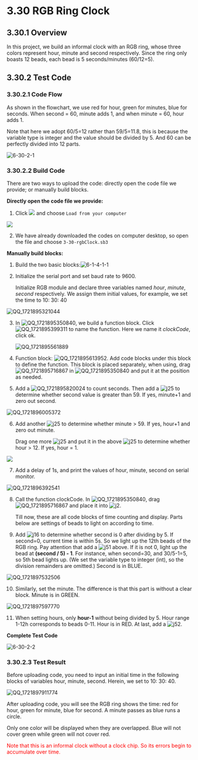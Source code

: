 # 3.30 RGB Ring Clock

## 3.30.1 Overview

In this project, we build an informal clock with an RGB ring, whose three colors represent hour, minute and second respectively. Since the ring only boasts 12 beads, each bead is 5 seconds/minutes (60/12=5).

## 3.30.2 Test Code

### 3.30.2.1 Code Flow

As shown in the flowchart, we use red for hour, green for minutes, blue for seconds. When second = 60, minute adds 1, and when minute = 60, hour adds 1. 

Note that here we adopt 60/5=12 rather than 59/5=11.8, this is because the variable type is integer and the value should be divided by 5. And 60 can be perfectly divided into 12 parts.

![6-30-2-1](./media/6-30-2-1.png)

### 3.30.2.2 Build Code

There are two ways to upload the code: directly open the code file we provide; or manually build blocks.

**Directly open the code file we provide:**

1. Click ![](./media/j68.png) and choose `Load from your computer`

![](./media/j67.png)

2. We have already downloaded the codes on computer desktop, so open the file and choose `3-30-rgbClock.sb3`

**Manually build blocks:**

1. Build the two basic blocks:![6-1-4-1-1](./media/6-1-4-1-1.png)

2. Initialize the serial port and set baud rate to 9600. 

   Initialize RGB module and declare three variables named *hour*, *minute*, *second* respectively. We assign them initial values, for example, we set the time to 10: 30: 40

![QQ_1721895321044](./media/6-30-2-2-1.png)

3. In ![QQ_1721895350840](./media/myBlocks.png), we build a function block. Click ![QQ_1721895399311](./media/6-30-2-2-2.png) to name the function. Here we name it *clockCode*, click ok.

   ![QQ_1721895561889](./media/6-30-2-2-3.png)

4. Function block: ![QQ_1721895613952](./media/6-30-2-2-4.png). Add code blocks under this block to define the function. This block is placed separately, when using, drag ![QQ_1721895716867](./media/6-30-2-2-5.png) in ![QQ_1721895350840](./media/myBlocks.png) and put it at the position as needed. 

5. Add a ![QQ_1721895820024](./media/6-30-2-2-6.png) to count seconds. Then add a ![j25](./media/j25.png) to determine whether second value is greater than 59. If yes, minute+1 and zero out second.

![QQ_1721896005372](./media/6-30-2-2-7.png)

6. Add another ![j25](./media/j25.png) to determine whether minute > 59. If yes, hour+1 and zero out minute. 

   Drag one more ![j25](./media/j25.png) and put it in the above ![j25](./media/j25.png) to determine whether hour > 12. If yes, hour = 1.

![](./media/6-30-2-2-8.png)

7. Add a delay of 1s, and print the values of hour, minute, second on serial monitor. 

![QQ_1721896392541](./media/6-30-2-2-9.png)

8. Call the function clockCode. In ![QQ_1721895350840](./media/myBlocks.png), drag ![QQ_1721895716867](./media/6-30-2-2-5.png) and place it into ![j2](./media/j2.png). 

   Till now, these are all code blocks of time counting and display. Parts below are settings of beads to light on according to time. 

9. Add ![j16](./media/j16.png) to determine whether second is 0 after dividing by 5. If second=0, current time is within 5s. So we light up the 12th beads of the RGB ring. Pay attention that add a ![j51](./media/j51.png) above. If it is not 0, light up the bead at **(second / 5) - 1**. For instance, when second=30, and 30/5-1=5, so 5th bead lights up. (We set the variable type to integer (int), so the division remainders are omitted.) Second is in BLUE.

![QQ_1721897532506](./media/6-30-2-2-10.png)

10. Similarly, set the minute. The difference is that this part is without a clear block. Minute is in GREEN.

![QQ_1721897597770](./media/6-30-2-2-11.png)

11. When setting hours, only **hour-1** without being divided by 5. Hour range 1-12h corresponds to beads 0-11. Hour is in RED. At last, add a ![j52](./media/j52.png).

**Complete Test Code**

![6-30-2-2](./media/6-30-2-2.png)

### 3.30.2.3 Test Result

Before uploading code, you need to input an initial time in the following blocks of variables hour, minute, second. Herein, we set to 10: 30: 40.

![QQ_1721897911774](./media/6-30-2-3.png)

After uploading code, you will see the RGB ring shows the time: red for hour, green for minute, blue for second. A minute passes as blue runs a circle. 

Only one color will be displayed when they are overlapped. Blue will not cover green while green will not cover red. 

<p style="color:red;">Note that this is an informal clock without a clock chip. So its errors begin to accumulate over time.</p>


